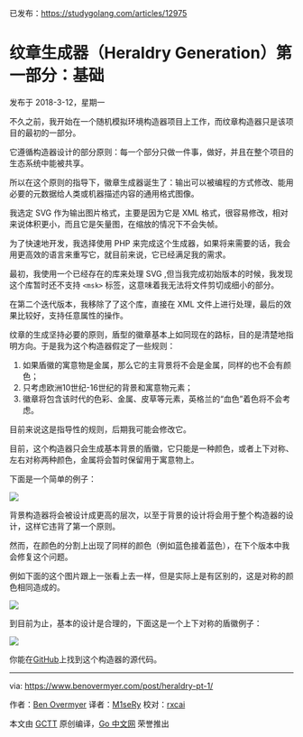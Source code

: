 已发布：https://studygolang.com/articles/12975

# 纹章生成器（Heraldry Generation）第一部分：基础

发布于 2018-3-12，星期一

不久之前，我开始在一个随机模拟环境构造器项目上工作，而纹章构造器只是该项目的最初的一部分。

它遵循构造器设计的部分原则：每一个部分只做一件事，做好，并且在整个项目的生态系统中能被共享。

所以在这个原则的指导下，徽章生成器诞生了：输出可以被编程的方式修改、能用必要的元数据给人类或机器描述内容的通用格式图像。

我选定 SVG 作为输出图片格式，主要是因为它是 XML 格式，很容易修改，相对来说体积更小，而且它是矢量图，在缩放的情况下不会失帧。

为了快速地开发，我选择使用 PHP 来完成这个生成器，如果将来需要的话，我会用更高效的语言来重写它，就目前来说，它已经满足我的需求。

最初，我使用一个已经存在的库来处理 SVG ,但当我完成初始版本的时候，我发现这个库暂时还不支持 `<msk>` 标签，这意味着我无法将文件剪切成细小的部分。

在第二个迭代版本，我移除了了这个库，直接在 XML 文件上进行处理，最后的效果比较好，支持任意属性的操作。

纹章的生成坚持必要的原则，盾型的徽章基本上如同现在的路标，目的是清楚地指明方向。于是我为这个构造器假定了一些规则：

 1. 如果盾徽的寓意物是金属，那么它的主背景将不会是金属，同样的也不会有颜色；
 2. 只考虑欧洲10世纪-16世纪的背景和寓意物元素；
 3. 徽章将包含该时代的色彩、金属、皮草等元素，英格兰的“血色”着色将不会考虑。

目前来说这是指导性的规则，后期我可能会修改它。

目前，这个构造器只会生成基本背景的盾徽，它只能是一种颜色，或者上下对称、左右对称两种颜色，金属将会暂时保留用于寓意物上。

下面是一个简单的例子：

![](https://d33wubrfki0l68.cloudfront.net/152773ef00fd7c1f177ad2de4908fa49cd8c32e3/a28dc/heraldry-basic-field.svg)

背景构造器将会被设计成更高的层次，以至于背景的设计将会用于整个构造器的设计，这样它违背了第一个原则。

然而，在颜色的分割上出现了同样的颜色（例如蓝色接着蓝色），在下个版本中我会修复这个问题。

例如下面的这个图片跟上一张看上去一样，但是实际上是有区别的，这是对称的颜色相同造成的。

![](https://d33wubrfki0l68.cloudfront.net/052c829f6fb97c432e14e3dd1fb207241e2a3b11/84fda/heraldry-duplicate-colors.svg)

到目前为止，基本的设计是合理的，下面这是一个上下对称的盾徽例子：

![](https://d33wubrfki0l68.cloudfront.net/61eef0ee0bb1590dcd0e03aa22d61f686ef6203c/19b46/heraldry-basic-division.svg)

你能在[GitHub](https://github.com/ironarachne/heraldry)上找到这个构造器的源代码。

---

via: https://www.benovermyer.com/post/heraldry-pt-1/

作者：[Ben Overmyer](https://www.benovermyer.com/page/about/)
译者：[M1seRy](https://github.com/M1seRy)
校对：[rxcai](https://github.com/rxcai)

本文由 [GCTT](https://github.com/studygolang/GCTT) 原创编译，[Go 中文网](https://studygolang.com/) 荣誉推出

